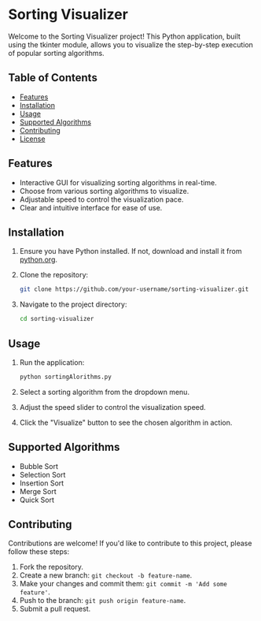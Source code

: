 # Sorting Visualizer

Welcome to the Sorting Visualizer project! This Python application, built using the tkinter module, allows you to visualize the step-by-step execution of popular sorting algorithms.

## Table of Contents
- [Features](#features)
- [Installation](#installation)
- [Usage](#usage)
- [Supported Algorithms](#supported-algorithms)
- [Contributing](#contributing)
- [License](#license)

## Features

- Interactive GUI for visualizing sorting algorithms in real-time.
- Choose from various sorting algorithms to visualize.
- Adjustable speed to control the visualization pace.
- Clear and intuitive interface for ease of use.

## Installation

1. Ensure you have Python installed. If not, download and install it from [python.org](https://www.python.org/).
2. Clone the repository:

    ```bash
    git clone https://github.com/your-username/sorting-visualizer.git
    ```

3. Navigate to the project directory:

    ```bash
    cd sorting-visualizer
    ```

## Usage

1. Run the application:

    ```bash
    python sortingAlorithms.py
    ```

2. Select a sorting algorithm from the dropdown menu.
3. Adjust the speed slider to control the visualization speed.
4. Click the "Visualize" button to see the chosen algorithm in action.

## Supported Algorithms

- Bubble Sort
- Selection Sort
- Insertion Sort
- Merge Sort
- Quick Sort

## Contributing

Contributions are welcome! If you'd like to contribute to this project, please follow these steps:

1. Fork the repository.
2. Create a new branch: `git checkout -b feature-name`.
3. Make your changes and commit them: `git commit -m 'Add some feature'`.
4. Push to the branch: `git push origin feature-name`.
5. Submit a pull request.



